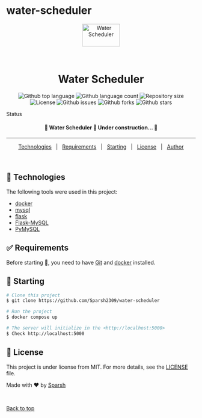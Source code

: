 # water-scheduler

<div align="center" id="top"> 
  <img src="https://cdn2.iconfinder.com/data/icons/nuclear-element-3/64/Sewage-pipe-dirty-water-pollution-1024.png" width="100" height="60" alt="Water Scheduler" />

  &#xa0;
</div>

<h1 align="center">Water Scheduler</h1>

<p align="center">
  <img alt="Github top language" src="https://img.shields.io/github/languages/top/Sparsh2309/water-scheduler?color=56BEB8">

  <img alt="Github language count" src="https://img.shields.io/github/languages/count/Sparsh2309/water-scheduler?color=56BEB8">

  <img alt="Repository size" src="https://img.shields.io/github/repo-size/Sparsh2309/water-scheduler?color=56BEB8">

  <img alt="License" src="https://img.shields.io/github/license/Sparsh2309/water-scheduler?color=56BEB8">

  <img alt="Github issues" src="https://img.shields.io/github/issues/Sparsh2309/water-scheduler?color=56BEB8" />

  <img alt="Github forks" src="https://img.shields.io/github/forks/Sparsh2309/water-scheduler?color=56BEB8" />

  <img alt="Github stars" src="https://img.shields.io/github/stars/Sparsh2309/water-scheduler?color=56BEB8" />
</p>

Status

<h4 align="center"> 
	🚧  Water Scheduler 🚀 Under construction...  🚧
</h4> 

<hr>

<p align="center">
  <a href="#rocket-technologies">Technologies</a> &#xa0; | &#xa0;
  <a href="#white_check_mark-requirements">Requirements</a> &#xa0; | &#xa0;
  <a href="#checkered_flag-starting">Starting</a> &#xa0; | &#xa0;
  <a href="#memo-license">License</a> &#xa0; | &#xa0;
  <a href="https://github.com/Sparsh2309" target="_blank">Author</a>
</p>

<br>

## :rocket: Technologies ##

The following tools were used in this project:

- [docker](https://www.docker.com/products/docker-desktop)
- [mysql](https://www.mysql.com/)
- [flask](https://flask.palletsprojects.com/en/2.0.x/)
- [Flask-MySQL](https://flask-mysql.readthedocs.io/en/stable/)
- [PyMySQL](https://pypi.org/project/PyMySQL/)

## :white_check_mark: Requirements ##

Before starting :checkered_flag:, you need to have [Git](https://git-scm.com) and [docker](https://www.docker.com/products/docker-desktop) installed.

## :checkered_flag: Starting ##

```bash
# Clone this project
$ git clone https://github.com/Sparsh2309/water-scheduler

# Run the project
$ docker compose up

# The server will initialize in the <http://localhost:5000>
$ Check http://localhost:5000
```
## :memo: License ##

This project is under license from MIT. For more details, see the [LICENSE](LICENSE.md) file.


Made with :heart: by <a href="https://github.com/Sparsh2309" target="_blank">Sparsh</a>

&#xa0;

<a href="#top">Back to top</a>
